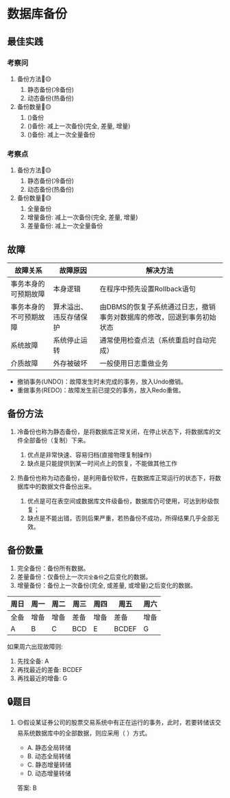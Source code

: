 # 数据库备份

## 最佳实践

### 考察问

1. 备份方法💚🟡
    1. 静态备份(冷备份)
    2. 动态备份(热备份)
2. 备份数量💚🟡
    1. ()备份
    2. ()备份: 减上一次备份(完全, 差量, 增量)
    3. ()备份: 减上一次全量备份

### 考察点

1. 备份方法💚🟡
    1. 静态备份(冷备份)
    2. 动态备份(热备份)
2. 备份数量💚🟡
    1. 全量备份
    2. 增量备份: 减上一次备份(完全, 差量, 增量)
    3. 差量备份: 减上一次全量备份


## 故障

|故障关系|故障原因|解决方法|
| ---- | ---- | ---- |
|事务本身的可预期故障|本身逻辑|在程序中预先设置Rollback语句|
|事务本身的不可预期故障|算术溢出、违反存储保护|由DBMS的恢复子系统通过日志，撤销事务对数据库的修改，回退到事务初始状态|
|系统故障|系统停止运转|通常使用检查点法（系统重启时自动完成）|
|介质故障|外存被破坏|一般使用日志重做业务|

- 撤销事务(UNDO)：故障发生时未完成的事务，放入Undo撤销。
- 重做事务(REDO)：故障发生前已提交的事务，放入Redo重做。



## 备份方法

1. 冷备份也称为静态备份，是将数据库正常关闭，在停止状态下，将数据库的文件全部备份（复制）下来。

    1. 优点是非常快速、容易归档(直接物理复制操作)
    2. 缺点是只能提供到某一时间点上的恢复，不能做其他工作

2. 热备份也称为动态备份，是利用备份软件，在数据库正常运行的状态下，将数据库中的数据文件备份出来。

    1. 优点是可在表空间或数据库文件级备份，数据库仍可使用，可达到秒级恢复；
    2. 缺点是不能出错，否则后果严重，若热备份不成功，所得结果几乎全部无效。


## 备份数量

1. 完全备份：备份所有数据。
2. 差量备份：仅备份上一次`完全备份`之后变化的数据。
3. 增量备份：备份上一次备份(完全, 或差量, 或增量)之后变化的数据。

|周日|周一|周二|周三|周四|周五|周六|
| ---- | ---- | ---- | ---- | ---- | ---- | ---- |
|全备|增备|增备|差备|增备|差备|增备|
|A|B|C|BCD|E|BCDEF|G

如果周六出现故障则:

1. 先找全备: A
2. 再找最近的差备: BCDEF
3. 再找最近的增备: G



## 🔒题目

1. 🟡假设某证券公司的股票交易系统中有正在运行的事务，此时，若要转储该交易系统数据库中的全部数据，则应采用（  ）方式。

    - A. 静态全局转储
    - B. 动态全局转储
    - C. 静态增量转储
    - D. 动态增量转储

    答案: B
